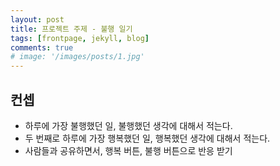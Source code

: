 ```yaml
---
layout: post
title: 프로젝트 주제 - 불행 일기
tags: [frontpage, jekyll, blog]
comments: true
# image: '/images/posts/1.jpg'
---
```


## 컨셉

* 하루에 가장 불행했던 일, 불행했던 생각에 대해서 적는다.
* 두 번째로 하루에 가장 행복했던 일, 행복했던 생각에 대해서 적는다.
* 사람들과 공유하면서, 행복 버튼, 불행 버튼으로 반응 받기
